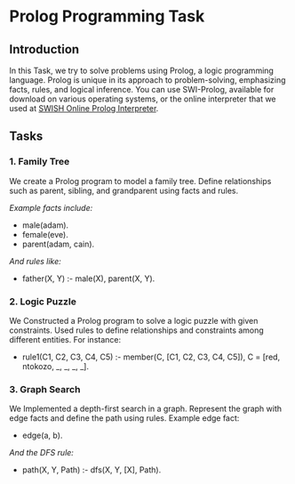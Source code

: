 # Prolog Programming Task

## Introduction
In this Task, we try to solve problems using Prolog, a logic programming language. Prolog is unique in its approach to problem-solving, emphasizing facts, rules, and logical inference. You can use SWI-Prolog, available for download on various operating systems, or the online interpreter that we used at [SWISH Online Prolog Interpreter](https://swish.swi-prolog.org/).

## Tasks

### 1. Family Tree
We create a Prolog program to model a family tree. Define relationships such as parent, sibling, and grandparent using facts and rules. 

*Example facts include:*

- male(adam).
- female(eve).
- parent(adam, cain).

*And rules like:*

- father(X, Y) :- male(X), parent(X, Y).


### 2. Logic Puzzle
We Constructed a Prolog program to solve a logic puzzle with given constraints. Used rules to define relationships and constraints among different entities. For instance:

- rule1(C1, C2, C3, C4, C5) :- member(C, [C1, C2, C3, C4, C5]), C = [red, ntokozo, _, _, _, _].


### 3. Graph Search
We Implemented a depth-first search in a graph. Represent the graph with edge facts and define the path using rules. Example edge fact:

- edge(a, b).

*And the DFS rule:*

- path(X, Y, Path) :- dfs(X, Y, [X], Path).

